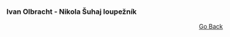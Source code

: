 ### Ivan Olbracht - Nikola Šuhaj loupežník


<p align="right">
  <a href="https://github.com/neostetic/maturita">Go Back</a>
</p>
